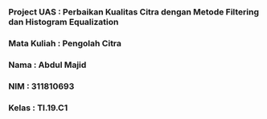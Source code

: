 ### Project UAS : Perbaikan Kualitas Citra dengan Metode Filtering dan Histogram Equalization
### Mata Kuliah : Pengolah Citra
### Nama        : Abdul Majid
### NIM         : 311810693
### Kelas       : TI.19.C1
 
